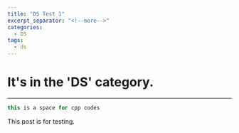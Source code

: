 ```yaml
---
title: "DS Test 1"
excerpt_separator: "<!--more-->"
categories:
  - DS
tags:
  - ds
---
```


# It's in the 'DS' category.

---

```cpp
this is a space for cpp codes
```

This post is for testing.